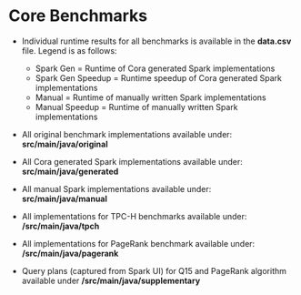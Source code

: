 # Core Benchmarks
- Individual runtime results for all benchmarks is available in the **data.csv** file. Legend is as follows:
  - Spark Gen = Runtime of Cora generated Spark implementations
  - Spark Gen Speedup = Runtime speedup of Cora generated Spark implementations
  - Manual = Runtime of manually written Spark implementations
  - Manual Speedup = Runtime of manually written Spark implementations

- All original benchmark implementations available under: **src/main/java/original**
- All Cora generated Spark implementations available under: **src/main/java/generated**
- All manual Spark implementations available under: **src/main/java/manual**
- All implementations for TPC-H benchmarks available under: **/src/main/java/tpch**
- All implementations for PageRank benchmark available under: **/src/main/java/pagerank**

- Query plans (captured from Spark UI) for Q15 and PageRank algorithm available under **/src/main/java/supplementary**
